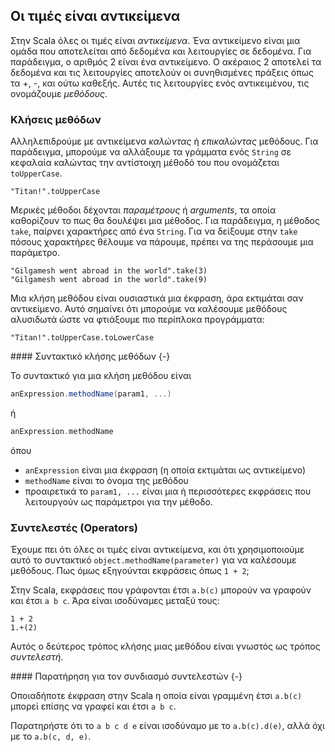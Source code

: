 ## Οι τιμές είναι αντικείμενα

Στην Scala όλες οι τιμές είναι *αντικείμενα*. Ένα αντικείμενο είναι μια ομάδα που αποτελείται από δεδομένα και λειτουργίες σε δεδομένα. Για παράδειγμα, ο αριθμός 2 είναι ένα αντικείμενο. Ο ακέραιος 2 αποτελεί τα δεδομένα και τις λειτουργίες αποτελούν οι συνηθισμένες πράξεις όπως τα +, -, και ούτω καθεξής. Αυτές τις λειτουργίες ενός αντικειμένου, τις ονομάζουμε *μεθόδους*.

### Κλήσεις μεθόδων

Αλληλεπιδρούμε με αντικείμενα *καλώντας* ή *επικαλώντας* μεθόδους. Για παράδειγμα, μπορούμε να αλλάξουμε τα γράμματα ενός `String` σε κεφαλαία καλώντας την αντίστοιχη μέθοδό του που ονομάζεται `toUpperCase`.

```tut:book
"Titan!".toUpperCase
```

Μερικές μέθοδοι δέχονται *παραμέτρους* ή *arguments*, τα οποία καθορίζουν το πως θα δουλέψει μια μέθοδος. Για παράδειγμα, η μέθοδος `take`, παίρνει χαρακτήρες από ένα `String`. Για να δείξουμε στην `take` πόσους χαρακτήρες θέλουμε να πάρουμε, πρέπει να της περάσουμε μια παράμετρο.

```tut:book
"Gilgamesh went abroad in the world".take(3)
"Gilgamesh went abroad in the world".take(9)
```

Μια κλήση μεθόδου είναι ουσιαστικά μια έκφραση, άρα εκτιμάται σαν αντικείμενο. Αυτό σημαίνει ότι μπορούμε να καλέσουμε μεθόδους αλυσιδωτά ώστε να φτιάξουμε πιο περίπλοκα προγράμματα:

```tut:book
"Titan!".toUpperCase.toLowerCase
```

<div class="callout callout-info">
#### Συντακτικό κλήσης μεθόδων {-}

Το συντακτικό για μια κλήση μεθόδου είναι

```scala
anExpression.methodName(param1, ...)
```

ή

```scala
anExpression.methodName
```

όπου

- `anExpression` είναι μια έκφραση (η οποία εκτιμάται ως αντικείμενο)
- `methodName` είναι το όνομα της μεθόδου
- προαιρετικά το `param1, ...` είναι μια ή περισσότερες εκφράσεις που λειτουργούν ως παράμετροι για την μέθοδο.
</div>


### Συντελεστές (Operators)

Έχουμε πει ότι όλες οι τιμές είναι αντικείμενα, και ότι χρησιμοποιούμε αυτό το συντακτικό `object.methodName(parameter)` για να καλέσουμε μεθόδους. Πως όμως εξηγούνται εκφράσεις όπως `1 + 2`;

Στην Scala, εκφράσεις που γράφονται έτσι `a.b(c)` μπορούν να γραφούν και έτσι `a b c`. Άρα είναι ισοδύναμες μεταξύ τους:

```tut:book
1 + 2
1.+(2)
```

Αυτός ο δεύτερος τρόπος κλήσης μιας μεθόδου είναι γνωστός ως τρόπος *συντελεστή*.

<div class="callout callout-info">
#### Παρατήρηση για τον συνδιασμό συντελεστών {-}

Οποιαδήποτε έκφραση στην Scala η οποία είναι γραμμένη έτσι `a.b(c)` μπορεί επίσης να γραφεί και έτσι `a b c`.

Παρατηρήστε ότι το `a b c d e` είναι ισοδύναμο με το `a.b(c).d(e)`, αλλά όχι με το `a.b(c, d, e)`.
</div>
